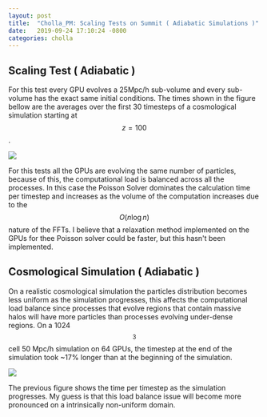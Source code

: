 ```yaml
---
layout: post
title:  "Cholla_PM: Scaling Tests on Summit ( Adiabatic Simulations )"
date:   2019-09-24 17:10:24 -0800
categories: cholla
---
```


## Scaling Test ( Adiabatic )

For this test every GPU evolves a 25Mpc/h sub-volume and every sub-volume has the exact same initial conditions. The times shown in the figure bellow are the averages over the first 30 timesteps of a cosmological simulation starting at $$z=100$$.  

<img src="{{ site.url }}assets/images/scaling_summit_adiabatic.png">

For this tests all the GPUs are evolving the same number of particles, because of this,  the computational load is balanced across all the processes. In this case the Poisson Solver dominates  the calculation time per timestep and increases as the volume of the computation increases due to the $$O(n\log{}n)$$ nature of the FFTs. I believe that a relaxation method implemented on the GPUs for thee Poisson solver could be faster, but this hasn't been implemented. 

## Cosmological Simulation ( Adiabatic )


On a realistic cosmological simulation the particles distribution becomes less uniform as the simulation progresses, this affects the computational load balance since processes that evolve regions that contain massive halos will have more particles than processes evolving under-dense regions. On a 1024$$^3$$ cell 50 Mpc/h simulation on 64 GPUs, the timestep at the end of the simulation took ~17% longer than at the beginning of the simulation.  



<img src="{{ site.url }}assets/images/timestep_summit_adiabatic_1024.png">



The previous figure shows the time per timestep as the simulation progresses. My guess is that this load balance issue will become more pronounced on a intrinsically non-uniform domain.